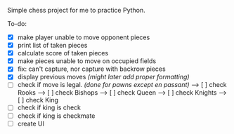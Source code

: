 Simple chess project for me to practice Python.

To-do:


- [x] make player unable to move opponent pieces
- [x] print list of taken pieces
- [x] calculate score of taken pieces
- [x] make pieces unable to move on occupied fields
- [x] fix: can't capture, nor capture with backrow pieces
- [x] display previous moves *(might later add proper formatting)*
- [ ] check if move is legal. *(done for pawns except en passant)*
--> [ ] check Rooks
--> [ ] check Bishops
--> [ ] check Queen
--> [ ] check Knights
--> [ ] check King
- [ ] check if king is check
- [ ] check if king is checkmate
- [ ] create UI 
